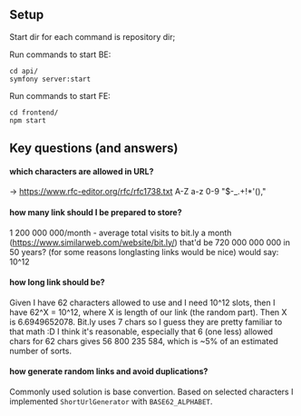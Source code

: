 ## Setup
Start dir for each command is repository dir;

Run commands to start BE:
```
cd api/
symfony server:start
```

Run commands to start FE:
```
cd frontend/
npm start
```

## Key questions (and answers)

#### which characters are allowed in URL?

-> https://www.rfc-editor.org/rfc/rfc1738.txt
A-Z a-z 0-9 "$-_.+!*'(),"

#### how many link should I be prepared to store?

1 200 000 000/month - average total visits to bit.ly a month (https://www.similarweb.com/website/bit.ly/)
that'd be 720 000 000 000 in 50 years? (for some reasons longlasting links would be nice)
would say: 10^12

#### how long link should be?

Given I have 62 characters allowed to use and I need 10^12 slots, then I have 62^X = 10^12, where X is length of our link (the random part). Then X is 6.6949652078. Bit.ly uses 7 chars so I guess they are pretty familiar to that math :D I think it's reasonable, especially that 6 (one less) allowed chars for 62 chars gives 56 800 235 584, which is ~5% of an estimated number of sorts.

#### how generate random links and avoid duplications?

Commonly used solution is base convertion. Based on selected characters I implemented `ShortUrlGenerator` with `BASE62_ALPHABET`.